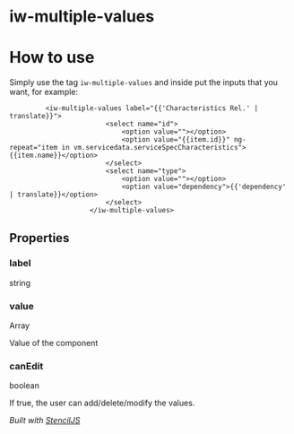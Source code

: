 # iw-multiple-values

# How to use

Simply use the tag `iw-multiple-values` and inside put the inputs that you want, for example:

```
         <iw-multiple-values label="{{'Characteristics Rel.' | translate}}">
                        <select name="id">
                            <option value=""></option>
                            <option value="{{item.id}}" ng-repeat="item in vm.servicedata.serviceSpecCharacteristics">{{item.name}}</option>
                        </select>
                        <select name="type">
                            <option value=""></option>
                            <option value="dependency">{{'dependency' | translate}}</option>
                        </select>
                    </iw-multiple-values>
```

## Properties

### label
string

### value
Array

Value of the component

### canEdit
boolean

If true, the user can add/delete/modify the values.




*Built with [StencilJS](https://stenciljs.com/)*
